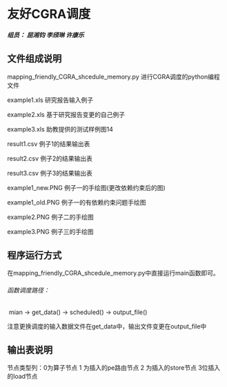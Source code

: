 # 友好CGRA调度

##### 组员： 屈湘钧 李颀琳 许康乐

## 文件组成说明

mapping_friendly_CGRA_shcedule_memory.py	进行CGRA调度的python编程文件

example1.xls	研究报告输入例子

example2.xls	基于研究报告变更的自己例子

example3.xls	助教提供的测试样例图14

result1.csv	例子1的结果输出表

result2.csv	例子2的结果输出表

result3.csv	例子3的结果输出表

example1_new.PNG	例子一的手绘图(更改依赖约束后的图)

example1_old.PNG	例子一的有依赖约束问题手绘图

example2.PNG	例子二的手绘图

example3.PNG	例子三的手绘图

## 程序运行方式

在mapping_friendly_CGRA_shcedule_memory.py中直接运行main函数即可。

###### 函数调度路径：

​	mian	->	get_data()	->	scheduled()	->	output_file()

注意更换调度的输入数据文件在get_data中，输出文件变更在output_file中

## 输出表说明

节点类型列：0为算子节点 1 为插入的pe路由节点 2 为插入的store节点 3位插入的load节点